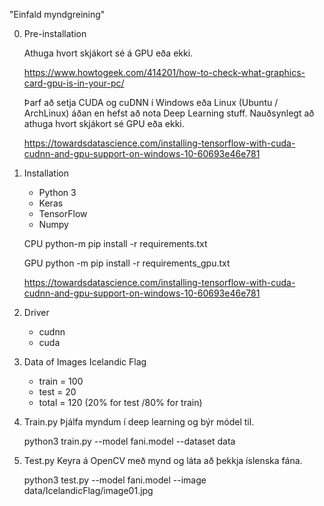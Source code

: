 "Einfald myndgreining" 

0) Pre-installation
		
	Athuga hvort skjákort sé á GPU eða ekki.
	
	https://www.howtogeek.com/414201/how-to-check-what-graphics-card-gpu-is-in-your-pc/

	Þarf að setja CUDA og cuDNN í Windows eða Linux (Ubuntu / ArchLinux) áðan en hefst að nota Deep Learning stuff. Nauðsynlegt að athuga hvort skjákort sé GPU eða ekki. 
	
	https://towardsdatascience.com/installing-tensorflow-with-cuda-cudnn-and-gpu-support-on-windows-10-60693e46e781

1) Installation 
	
	- Python 3
	- Keras
	- TensorFlow 
	- Numpy 

	CPU
    python-m pip install -r requirements.txt 

	GPU
	python -m pip install -r requirements_gpu.txt


	https://towardsdatascience.com/installing-tensorflow-with-cuda-cudnn-and-gpu-support-on-windows-10-60693e46e781

2) Driver 

	- cudnn
	- cuda

3) Data of Images 
	Icelandic Flag

	- train = 100
	- test = 20
	- total = 120 (20% for test /80% for train) 

4) Train.py 
	Þjálfa myndum í deep learning og býr módel til.

	python3 train.py --model fani.model --dataset data

5) Test.py 
	Keyra á OpenCV með mynd og láta að þekkja íslenska fána.

	python3 test.py --model fani.model --image data/IcelandicFlag/image01.jpg 
